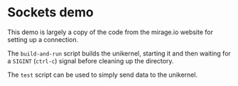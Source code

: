 # Sockets demo

This demo is largely a copy of the code from the mirage.io website for setting up a connection.

The `build-and-run` script builds the unikernel, starting it and then waiting for a `SIGINT` (`ctrl-c`) signal before cleaning up the directory.

The `test` script can be used to simply send data to the unikernel.
